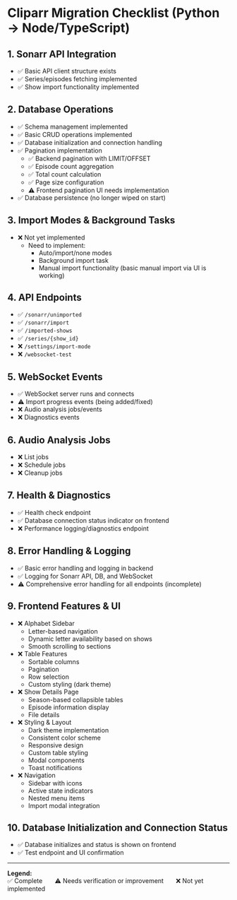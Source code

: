 # Cliparr Migration Checklist (Python → Node/TypeScript)

## 1. Sonarr API Integration
- ✅ Basic API client structure exists
- ✅ Series/episodes fetching implemented
- ✅ Show import functionality implemented

## 2. Database Operations
- ✅ Schema management implemented
- ✅ Basic CRUD operations implemented
- ✅ Database initialization and connection handling
- ✅ Pagination implementation
  - ✅ Backend pagination with LIMIT/OFFSET
  - ✅ Episode count aggregation
  - ✅ Total count calculation
  - ✅ Page size configuration
  - ⚠️ Frontend pagination UI needs implementation
- ✅ Database persistence (no longer wiped on start)

## 3. Import Modes & Background Tasks
- ❌ Not yet implemented
  - Need to implement:
    - Auto/import/none modes
    - Background import task
    - Manual import functionality (basic manual import via UI is working)

## 4. API Endpoints
- ✅ `/sonarr/unimported`
- ✅ `/sonarr/import`
- ✅ `/imported-shows`
- ✅ `/series/{show_id}`
- ❌ `/settings/import-mode`
- ❌ `/websocket-test`

## 5. WebSocket Events
- ✅ WebSocket server runs and connects
- ⚠️ Import progress events (being added/fixed)
- ❌ Audio analysis jobs/events
- ❌ Diagnostics events

## 6. Audio Analysis Jobs
- ❌ List jobs
- ❌ Schedule jobs
- ❌ Cleanup jobs

## 7. Health & Diagnostics
- ✅ Health check endpoint
- ✅ Database connection status indicator on frontend
- ❌ Performance logging/diagnostics endpoint

## 8. Error Handling & Logging
- ✅ Basic error handling and logging in backend
- ✅ Logging for Sonarr API, DB, and WebSocket
- ⚠️ Comprehensive error handling for all endpoints (incomplete)

## 9. Frontend Features & UI
- ❌ Alphabet Sidebar
  - Letter-based navigation
  - Dynamic letter availability based on shows
  - Smooth scrolling to sections
- ❌ Table Features
  - Sortable columns
  - Pagination
  - Row selection
  - Custom styling (dark theme)
- ❌ Show Details Page
  - Season-based collapsible tables
  - Episode information display
  - File details
- ❌ Styling & Layout
  - Dark theme implementation
  - Consistent color scheme
  - Responsive design
  - Custom table styling
  - Modal components
  - Toast notifications
- ❌ Navigation
  - Sidebar with icons
  - Active state indicators
  - Nested menu items
  - Import modal integration

## 10. Database Initialization and Connection Status
- ✅ Database initializes and status is shown on frontend
- ✅ Test endpoint and UI confirmation

---

**Legend:**  
✅ Complete  ⚠️ Needs verification or improvement  ❌ Not yet implemented 